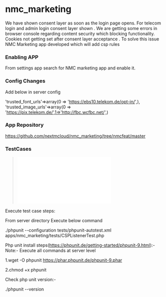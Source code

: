 # nmc_marketing

We have shown consent layer as soon as the login page opens. For telecom login and admin login consent layer shown . We are getting some errors in browser console regarding content security which blocking functionality. Cookies not getting set after consent layer acceptance .
To solve this issue NMC Marketing app developed which will add csp rules


### Enabling APP

From settings app search for NMC marketing app and enable it.

### Config Changes

Add below in server config

'trusted_font_urls'=>array(0 => 'https://ebs10.telekom.de/opt-in/',),
'trusted_image_urls'=>array(0 => 'https://pix.telekom.de/',1=>'http://fbc.wcfbc.net/',)


### App Repository 
https://github.com/nextmcloud/nmc_marketing/tree/nmcfeat/master


### TestCases

> ![Testcases](tests/CSPListnerTest.php)

Execute test case steps:

From server directory Execute below command

./phpunit --configuration tests/phpunit-autotest.xml apps/nmc_marketing/tests/CSPListenerTest.php


Php unit install steps(https://phpunit.de/getting-started/phpunit-9.html):-
Note:- Execute all commands at server level

1.wget -O phpunit https://phar.phpunit.de/phpunit-9.phar

2.chmod +x phpunit

Check php unit version:- 

./phpunit --version
